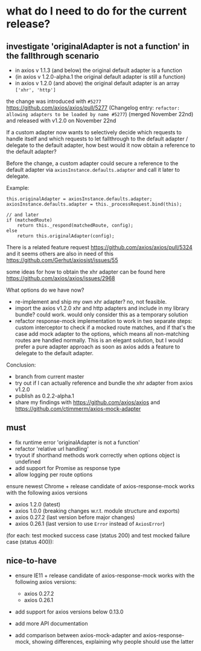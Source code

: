 # what do I need to do for the current release?

## investigate 'originalAdapter is not a function' in the fallthrough scenario

- in axios v 1.1.3 (and below) the original default adapter is a function
- (in axios v 1.2.0-alpha.1 the original default adapter is still a function)
- in axios v 1.2.0 (and above) the original default adapter is an array `['xhr', 'http']`

the change was introduced with `#5277` https://github.com/axios/axios/pull/5277
(Changelog entry: `refactor: allowing adapters to be loaded by name #5277`)
(merged November 22nd) and released with v1.2.0 on November 22nd

If a custom adapter now wants to selectively decide which requests to handle itself and which requests to let fallthrough to the default adapter / delegate to the default adapter, how best would it now obtain a reference to the default adapter?

Before the change, a custom adapter could secure a reference to the default adapter via `axiosInstance.defaults.adapter` and call it later to delegate.

Example:

```
this.originalAdapter = axiosInstance.defaults.adapter;
axiosInstance.defaults.adapter = this._processRequest.bind(this);

// and later
if (matchedRoute)
    return this._respond(matchedRoute, config);
else
    return this.originalAdapter(config);
```

There is a related feature request https://github.com/axios/axios/pull/5324
and it seems others are also in need of this https://github.com/Gerhut/axiosist/issues/55

some ideas for how to obtain the xhr adapter can be found here https://github.com/axios/axios/issues/2968

What options do we have now?

- re-implement and ship my own xhr adapter? no, not feasible.
- import the axios v1.2.0 xhr and http adapters and include in my library bundle? could work. would only consider this as a temporary solution
- refactor response-mock implementation to work in two separate steps: custom interceptor to check if a mocked route matches, and if that's the case add mock adapter to the options, which means all non-matching routes are handled normally. This is an elegant solution, but I would prefer a pure adapter approach as soon as axios adds a feature to delegate to the default adapter.

Conclusion:

- branch from current master
- try out if I can actually reference and bundle the xhr adapter from axios v1.2.0
- publish as 0.2.2-alpha.1
- share my findings with https://github.com/axios/axios and https://github.com/ctimmerm/axios-mock-adapter

## must

- fix runtime error 'originalAdapter is not a function'
- refactor 'relative url handling'
- tryout if shorthand methods work correctly when options object is undefined
- add support for Promise as response type
- allow logging per route options

ensure newest Chrome + release candidate of axios-response-mock works with the following axios versions

- axios 1.2.0 (latest)
- axios 1.0.0 (breaking changes w.r.t. module structure and exports)
- axios 0.27.2 (last version before major changes)
- axios 0.26.1 (last version to use `Error` instead of `AxiosError`)

(for each: test mocked success case (status 200) and test mocked failure case (status 400)):

## nice-to-have

- ensure IE11 + release candidate of axios-response-mock works with the following axios versions:

  - axios 0.27.2
  - axios 0.26.1

- add support for axios versions below 0.13.0
- add more API documentation
- add comparison between axios-mock-adapter and axios-response-mock, showing differences, explaining why people should use the latter
